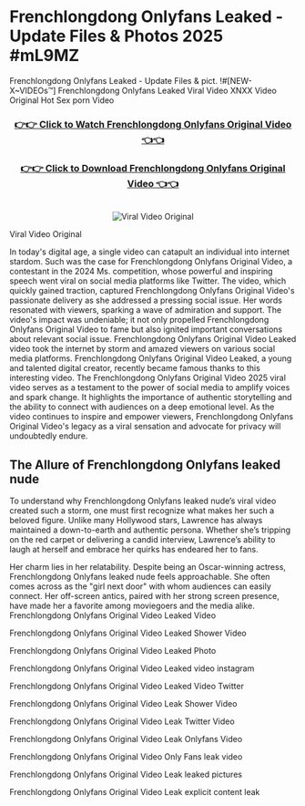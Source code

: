 # Frenchlongdong Onlyfans Leaked - Update Files & Photos 2025 #mL9MZ

Frenchlongdong Onlyfans Leaked - Update Files & pict. !#[NEW-X~VIDEOs™] Frenchlongdong Onlyfans Leaked Viral Video XNXX Video Original Hot Sex porn Video
<br>
<div align="center">
<h3><a href="https://links2leaks.com?utm_source=frenchlongdong&utm_medium=gitlong" rel="nofollow">👉👉 Click to Watch Frenchlongdong Onlyfans Original Video 👈👈</a></h3>
<h3><a href="https://links2leaks.com?utm_source=frenchlongdong&utm_medium=gitlong" rel="nofollow">👉👉 Click to Download Frenchlongdong Onlyfans Original Video 👈👈</a></h3>
<br>
<a href="https://links2leaks.com?utm_source=frenchlongdong&utm_medium=gitlong" rel="nofollow"><img src="https://i.ibb.co/Gkj2r4b/banner.png" alt="Viral Video Original" style="max-width: 100%; display: inline-block;" data-target="animated-image.originalImage"></a>
</div>

Viral Video Original

In today's digital age, a single video can catapult an individual into internet stardom. Such was the case for Frenchlongdong Onlyfans Original Video, a contestant in the 2024 Ms. competition, whose powerful and inspiring speech went viral on social media platforms like Twitter.
The video, which quickly gained traction, captured Frenchlongdong Onlyfans Original Video's passionate delivery as she addressed a pressing social issue. Her words resonated with viewers, sparking a wave of admiration and support. The video's impact was undeniable; it not only propelled Frenchlongdong Onlyfans Original Video to fame but also ignited important conversations about relevant social issue.
Frenchlongdong Onlyfans Original Video Leaked video took the internet by storm and amazed viewers on various social media platforms. Frenchlongdong Onlyfans Original Video Leaked, a young and talented digital creator, recently became famous thanks to this interesting video.
The Frenchlongdong Onlyfans Original Video 2025 viral video serves as a testament to the power of social media to amplify voices and spark change. It highlights the importance of authentic storytelling and the ability to connect with audiences on a deep emotional level. As the video continues to inspire and empower viewers, Frenchlongdong Onlyfans Original Video's legacy as a viral sensation and advocate for privacy will undoubtedly endure.

<h2>The Allure of Frenchlongdong Onlyfans leaked nude</h2>


To understand why Frenchlongdong Onlyfans leaked nude’s viral video created such a storm, one must first recognize what makes her such a beloved figure. Unlike many Hollywood stars, Lawrence has always maintained a down-to-earth and authentic persona. Whether she’s tripping on the red carpet or delivering a candid interview, Lawrence’s ability to laugh at herself and embrace her quirks has endeared her to fans.

Her charm lies in her relatability. Despite being an Oscar-winning actress, Frenchlongdong Onlyfans leaked nude feels approachable. She often comes across as the "girl next door" with whom audiences can easily connect. Her off-screen antics, paired with her strong screen presence, have made her a favorite among moviegoers and the media alike.
Frenchlongdong Onlyfans Original Video Leaked Video

Frenchlongdong Onlyfans Original Video Leaked Shower Video

Frenchlongdong Onlyfans Original Video Leaked Photo

Frenchlongdong Onlyfans Original Video Leaked video instagram

Frenchlongdong Onlyfans Original Video Leaked Video Twitter

Frenchlongdong Onlyfans Original Video Leak Shower Video

Frenchlongdong Onlyfans Original Video Leak Twitter Video

Frenchlongdong Onlyfans Original Video Leak Onlyfans Video

Frenchlongdong Onlyfans Original Video Only Fans leak video

Frenchlongdong Onlyfans Original Video Leak leaked pictures

Frenchlongdong Onlyfans Original Video Leak explicit content leak